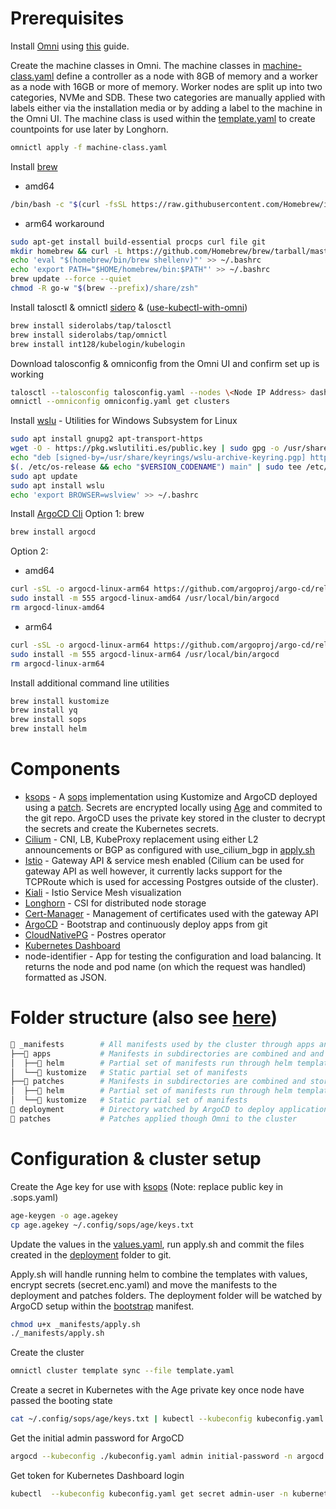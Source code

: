 # Prerequisites

Install [Omni](https://github.com/siderolabs/omni) using [this](https://omni.siderolabs.com/how-to-guides/self_hosted/index) guide.

Create the machine classes in Omni. The machine classes in [machine-class.yaml](machine-class.yaml) define a controller as a node with 8GB of memory and a worker as a node with 16GB or more of memory. Worker nodes are split up into two categories, NVMe and SDB. These two categories are manually applied with labels either via the installation media or by adding a label to the machine in the Omni UI. The machine class is used within the [template.yaml](template.yaml) to create countpoints for use later by Longhorn.
```bash
omnictl apply -f machine-class.yaml
```
Install [brew](https://docs.brew.sh/Homebrew-on-Linux)
- amd64
```bash
/bin/bash -c "$(curl -fsSL https://raw.githubusercontent.com/Homebrew/install/HEAD/install.sh)"
```
- arm64 workaround
```bash
sudo apt-get install build-essential procps curl file git
mkdir homebrew && curl -L https://github.com/Homebrew/brew/tarball/master | tar xz --strip-components 1 -C homebrew
echo 'eval "$(homebrew/bin/brew shellenv)"' >> ~/.bashrc
echo 'export PATH="$HOME/homebrew/bin:$PATH"' >> ~/.bashrc
brew update --force --quiet
chmod -R go-w "$(brew --prefix)/share/zsh"
```
Install talosctl & omnictl [sidero](https://github.com/siderolabs/homebrew-tap) & ([use-kubectl-with-omni](https://omni.siderolabs.com/how-to-guides/use-kubectl-with-omni))
```bash
brew install siderolabs/tap/talosctl
brew install siderolabs/tap/omnictl
brew install int128/kubelogin/kubelogin
```
Download talosconfig & omniconfig from the Omni UI and confirm set up is working
```bash
talosctl --talosconfig talosconfig.yaml --nodes \<Node IP Address> dashboard
omnictl --omniconfig omniconfig.yaml get clusters
```
Install [wslu](https://wslutiliti.es/wslu/install.html) - Utilities for Windows Subsystem for Linux
```bash
sudo apt install gnupg2 apt-transport-https
wget -O - https://pkg.wslutiliti.es/public.key | sudo gpg -o /usr/share/keyrings/wslu-archive-keyring.pgp --dearmor
echo "deb [signed-by=/usr/share/keyrings/wslu-archive-keyring.pgp] https://pkg.wslutiliti.es/debian \
$(. /etc/os-release && echo "$VERSION_CODENAME") main" | sudo tee /etc/apt/sources.list.d/wslu.list
sudo apt update
sudo apt install wslu
echo 'export BROWSER=wslview' >> ~/.bashrc
```
Install [ArgoCD Cli](https://argo-cd.readthedocs.io/en/stable/cli_installation/)
Option 1: brew
```bash
brew install argocd
```
Option 2:
- amd64
```bash
curl -sSL -o argocd-linux-arm64 https://github.com/argoproj/argo-cd/releases/latest/download/argocd-linux-amd64
sudo install -m 555 argocd-linux-amd64 /usr/local/bin/argocd
rm argocd-linux-amd64
```
- arm64
```bash
curl -sSL -o argocd-linux-arm64 https://github.com/argoproj/argo-cd/releases/latest/download/argocd-linux-arm64
sudo install -m 555 argocd-linux-arm64 /usr/local/bin/argocd
rm argocd-linux-arm64
```
Install additional command line utilities
```bash
brew install kustomize
brew install yq
brew install sops
brew install helm
```

# Components
- [ksops](https://github.com/viaduct-ai/kustomize-sops) - A [sops](https://github.com/getsops/sops) implementation using Kustomize and ArgoCD deployed using a [patch](_manifests/patches/kustomize/argocd/argo-cd-repo-server-ksops-patch.yaml). Secrets are encrypted locally using [Age](https://github.com/FiloSottile/age) and commited to the git repo. ArgoCD uses the private key stored in the cluster to decrypt the secrets and create the Kubernetes secrets.
- [Cilium](https://cilium.io/) - CNI, LB, KubeProxy replacement using either L2 announcements or BGP as configured with use_cilium_bgp in [apply.sh]( _manifests/apply.sh)
- [Istio](https://istio.io/) - Gateway API & service mesh enabled (Cilium can be used for gateway API as well however, it currently lacks support for the TCPRoute which is used for accessing Postgres outside of the cluster).
- [Kiali](https://kiali.io/) - Istio Service Mesh visualization
- [Longhorn](https://longhorn.io/) - CSI for distributed node storage
- [Cert-Manager](https://cert-manager.io/) - Management of certificates used with the gateway API
- [ArgoCD](https://argo-cd.readthedocs.io/en/stable/) - Bootstrap and continuously deploy apps from git
- [CloudNativePG](https://cloudnative-pg.io/) - Postres operator
- [Kubernetes Dashboard](https://kubernetes.io/docs/tasks/access-application-cluster/web-ui-dashboard/)
- node-identifier - App for testing the configuration and load balancing. It returns the node and pod name (on which the request was handled) formatted as JSON.

# Folder structure (also see [here](_manifests/README.md))
```sh
📁 _manifests        # All manifests used by the cluster through apps and patches
├──📁 apps           # Manifests in subdirectories are combined and and stored in the deployment folder
│  ├──📁 helm        # Partial set of manifests run through helm template to apply variables
│  └──📁 kustomize   # Static partial set of manifests
├──📁 patches        # Manifests in subdirectories are combined and stored in the patches folder
│  ├──📁 helm        # Partial set of manifests run through helm template to apply variables
│  └──📁 kustomize   # Static partial set of manifests
📁 deployment        # Directory watched by ArgoCD to deploy applications
📁 patches           # Patches applied though Omni to the cluster
```

# Configuration & cluster setup
Create the Age key for use with [ksops](https://github.com/viaduct-ai/kustomize-sops) (Note: replace public key in .sops.yaml)
```bash
age-keygen -o age.agekey
cp age.agekey ~/.config/sops/age/keys.txt
```
Update the values in the [values.yaml](_manifests/apps/helm/values.yaml), run apply.sh and commit the files created in the [deployment](deployment) folder to git.

Apply.sh will handle running helm to combine the templates with values, encrypt secrets (secret.enc.yaml) and move the manifests to the deployment and patches folders. The deployment folder will be watched by ArgoCD setup within the [bootstrap]( _manifests/patches/helm/argocd/templates/bootstrap-app-set.yaml) manifest.
```bash
chmod u+x _manifests/apply.sh
./_manifests/apply.sh
```
Create the cluster
```bash
omnictl cluster template sync --file template.yaml
```
Create a secret in Kubernetes with the Age private key once node have passed the booting state
```bash
cat ~/.config/sops/age/keys.txt | kubectl --kubeconfig kubeconfig.yaml create secret generic sops-age --namespace=argocd --from-file=keys.txt=/dev/stdin
```

Get the initial admin password for ArgoCD
```bash
argocd --kubeconfig ./kubeconfig.yaml admin initial-password -n argocd
```
Get token for Kubernetes Dashboard login
```bash
kubectl  --kubeconfig kubeconfig.yaml get secret admin-user -n kubernetes-dashboard -o jsonpath="{.data.token}" | base64 -d
```